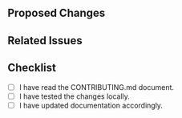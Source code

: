 ## Proposed Changes

[//]: # (Please provide a brief description of the changes)

## Related Issues

[//]: # (Please mention any related issues this pull request addresses)

## Checklist

- [ ] I have read the CONTRIBUTING.md document.
- [ ] I have tested the changes locally.
- [ ] I have updated documentation accordingly.